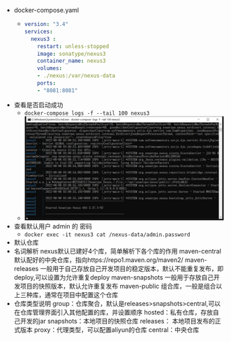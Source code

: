 - docker-compose.yaml
	- ```yaml
	  version: "3.4"
	  services:
	    nexus3 :
	      restart: unless-stopped
	      image: sonatype/nexus3
	      container_name: nexus3 
	      volumes:
	      - ./nexus:/var/nexus-data 
	      ports:
	      - "8081:8081"
	  ```
- 查看是否启动成功
	- `docker-compose logs -f --tail 100 nexus3`
	- ![image.png](../assets/image_1654484789076_0.png)
- 查看默认用户 admin 的 密码
	- `docker exec -it nexus3 cat /nexus-data/admin.password`
- 默认仓库
- 名词解析
  nexus默认已建好4个库，简单解析下各个库的作用
  maven-central 默认配好的中央仓库，指向https://repo1.maven.org/maven2/
  maven-releases 一般用于自己存放自己开发项目的稳定版本，默认不能重复发布，即deploy,可以设置为允许重复deploy
  maven-snapshots 一般用于存放自己开发项目的快照版本，默认允许重复发布
  maven-public 组合库，一般是组合以上三种库，通常在项目中配置这个仓库
- 仓库类型说明
  group：仓库聚合，默认是releases>snapshots>central,可以在仓库管理界面引入其他配置的库，并设置顺序
  hosted：私有仓库，存放自己开发的jar
  snapshots：本地项目的快照仓库
  releases： 本地项目发布的正式版本
  proxy：代理类型，可以配置aliyun的仓库
  central：中央仓库